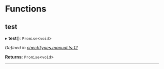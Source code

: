 

# Functions

<a id="test"></a>

##  test

▸ **test**(): `Promise`<`void`>

*Defined in [checkTypes.manual.ts:12](https://github.com/polkadot-js/api/blob/452a9dd/packages/api/src/checkTypes.manual.ts#L12)*

**Returns:** `Promise`<`void`>

___

